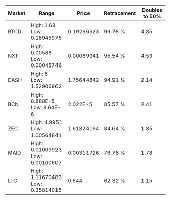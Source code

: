 | Market | Range | Price| Retracement | Doubles to 50% |
| --- | --- | --- | --- | --- |
| BTCD | High: 1.68<br />Low: 0.18945975 | 0.19266523 | 99.78 % | 4.85 |
| NXT | High: 0.00588<br />Low: 0.00045746 | 0.00069941 | 95.54 % | 4.53 |
| DASH | High: 6<br />Low: 1.52906962 | 1.75644842 | 94.91 % | 2.14 |
| BCN | High: 8.888E-5<br />Low: 8.64E-6 | 2.022E-5 | 85.57 % | 2.41 |
| ZEC | High: 4.9951<br />Low: 1.00564841 | 1.61824194 | 84.64 % | 1.85 |
| MAID | High: 0.01009923<br />Low: 0.00100607 | 0.00311726 | 76.78 % | 1.78 |
| LTC | High: 1.11670483<br />Low: 0.35814015 | 0.644 | 62.32 % | 1.15 |
